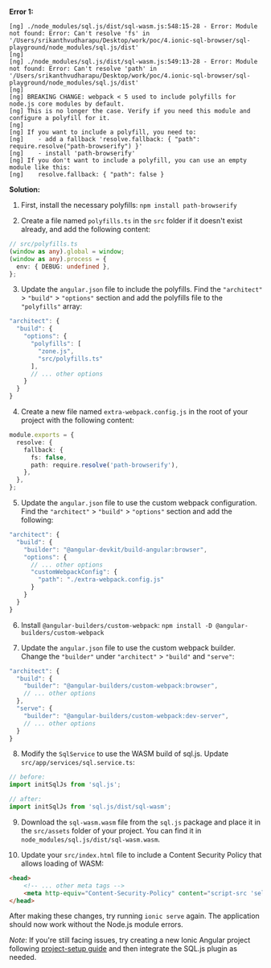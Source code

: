 
**Error 1:**
```
[ng] ./node_modules/sql.js/dist/sql-wasm.js:548:15-28 - Error: Module not found: Error: Can't resolve 'fs' in '/Users/srikanthvudharapu/Desktop/work/poc/4.ionic-sql-browser/sql-playground/node_modules/sql.js/dist'
[ng] 
[ng] ./node_modules/sql.js/dist/sql-wasm.js:549:13-28 - Error: Module not found: Error: Can't resolve 'path' in '/Users/srikanthvudharapu/Desktop/work/poc/4.ionic-sql-browser/sql-playground/node_modules/sql.js/dist'
[ng] 
[ng] BREAKING CHANGE: webpack < 5 used to include polyfills for node.js core modules by default.
[ng] This is no longer the case. Verify if you need this module and configure a polyfill for it.
[ng] 
[ng] If you want to include a polyfill, you need to:
[ng]    - add a fallback 'resolve.fallback: { "path": require.resolve("path-browserify") }'
[ng]    - install 'path-browserify'
[ng] If you don't want to include a polyfill, you can use an empty module like this:
[ng]    resolve.fallback: { "path": false }
```

**Solution:**
1. First, install the necessary polyfills:
`npm install path-browserify`

2. Create a file named `polyfills.ts` in the `src` folder if it doesn't exist already, and add the following content:
```ts
// src/polyfills.ts
(window as any).global = window;
(window as any).process = {
  env: { DEBUG: undefined },
};
```

3. Update the `angular.json` file to include the polyfills. Find the `"architect"` > `"build"` > `"options"` section and add the polyfills file to the `"polyfills"` array:
```ts
"architect": {
  "build": {
    "options": {
      "polyfills": [
        "zone.js",
        "src/polyfills.ts"
      ],
      // ... other options
    }
  }
}
```


4. Create a new file named `extra-webpack.config.js` in the root of your project with the following content:
```ts
module.exports = {
  resolve: {
    fallback: {
      fs: false,
      path: require.resolve('path-browserify'),
    },
  },
};
```

5. Update the `angular.json` file to use the custom webpack configuration. Find the `"architect"` > `"build"` > `"options"` section and add the following:
```ts
"architect": {
  "build": {
    "builder": "@angular-devkit/build-angular:browser",
    "options": {
      // ... other options
      "customWebpackConfig": {
        "path": "./extra-webpack.config.js"
      }
    }
  }
}
```

6. Install `@angular-builders/custom-webpack`:
`npm install -D @angular-builders/custom-webpack`

7. Update the `angular.json` file to use the custom webpack builder. Change the `"builder"` under `"architect"` > `"build"` and `"serve"`:
```ts
"architect": {
  "build": {
    "builder": "@angular-builders/custom-webpack:browser",
    // ... other options
  },
  "serve": {
    "builder": "@angular-builders/custom-webpack:dev-server",
    // ... other options
  }
}
```

8. Modify the `SqlService` to use the WASM build of sql.js. Update `src/app/services/sql.service.ts`:
```ts
// before:
import initSqlJs from 'sql.js';

// after:
import initSqlJs from 'sql.js/dist/sql-wasm';
```

9. Download the `sql-wasm.wasm` file from the `sql.js` package and place it in the `src/assets` folder of your project. You can find it in `node_modules/sql.js/dist/sql-wasm.wasm`.

10. Update your `src/index.html` file to include a Content Security Policy that allows loading of WASM:

```html
<head>
    <!-- ... other meta tags -->
    <meta http-equiv="Content-Security-Policy" content="script-src 'self' 'unsafe-eval' 'wasm-eval'; object-src 'self'"> 
</head>
```

After making these changes, try running `ionic serve` again. The application should now work without the Node.js module errors.

*Note*: If you're still facing issues, try creating a new Ionic Angular project following [project-setup guide](./project-setup.md) and then integrate the SQL.js plugin as needed.
